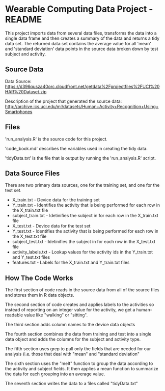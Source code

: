 Wearable Computing Data Project - README
==========================================

This project imports data from several data files, transforms the data into a single data frame and then creates a summary of the data and returns a tidy data set. The returned data set contains the average value for all 'mean' and 'standard deviation' data points in the source data broken down by test subject and activity.

## Source Data

Data Source: https://d396qusza40orc.cloudfront.net/getdata%2Fprojectfiles%2FUCI%20HAR%20Dataset.zip 

Description of the project that generated the source data: http://archive.ics.uci.edu/ml/datasets/Human+Activity+Recognition+Using+Smartphones 

## Files

'run_analysis.R' is the source code for this project.

'code_book.md' describes the variables used in creating the tidy data.

'tidyData.txt' is the file that is output by running the 'run_analysis.R' script.

## Data Source Files

There are two primary data sources, one for the training set, and one for the test set.

* X_train.txt - Device data for the training set
* Y_train.txt - Identifies the activity that is being performed for each row in the X_train.txt file
* subject_train.txt - Idetinifies the subject in for each row in the X_train.txt file
* X_test.txt - Device data for the test set
* Y_test.txt - Identifies the activity that is being performed for each row in the X_test.txt file
* subject_test.txt - Idetinifies the subject in for each row in the X_test.txt file
* activity_labels.txt - Lookup values for the activity ids in the Y_train.txt and Y_test.txt files
* features.txt - Labels for the X_train.txt and Y_train.txt files

## How The Code Works

The first section of code reads in the source data from all of the source files and stores them in R data objects. 

The second section of code creates and applies labels to the activities so instead of reporting on an integer value for the activity, we get a human-readable value like "walking" or "sitting".

The third section adds column names to the device data objects

The fourth section combines the data from training and test into a single data object and adds the columns for the subject and activity type.

The fifth section uses grep to pull only the fields that are needed for our analysis (i.e. those that deal with "mean" and "standard deviation"

The sixth section uses the "melt" function to group the data according to the activity and subject fields. It then applies a mean function to summarize the data for each grouping into an average value.

The seventh section writes the data to a files called "tidyData.txt"






